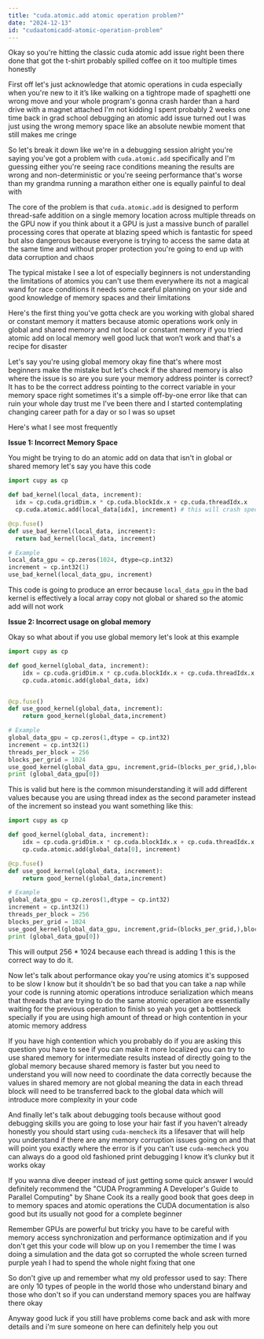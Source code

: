 ```yaml
---
title: "cuda.atomic.add atomic operation problem?"
date: "2024-12-13"
id: "cudaatomicadd-atomic-operation-problem"
---
```


Okay so you're hitting the classic cuda atomic add issue right been there done that got the t-shirt probably spilled coffee on it too multiple times honestly

First off let's just acknowledge that atomic operations in cuda especially when you're new to it it’s like walking on a tightrope made of spaghetti one wrong move and your whole program's gonna crash harder than a hard drive with a magnet attached I'm not kidding I spent probably 2 weeks one time back in grad school debugging an atomic add issue turned out I was just using the wrong memory space like an absolute newbie moment that still makes me cringe

So let's break it down like we're in a debugging session alright you're saying you've got a problem with `cuda.atomic.add` specifically and I'm guessing either you're seeing race conditions meaning the results are wrong and non-deterministic or you're seeing performance that's worse than my grandma running a marathon either one is equally painful to deal with

The core of the problem is that `cuda.atomic.add` is designed to perform thread-safe addition on a single memory location across multiple threads on the GPU now if you think about it a GPU is just a massive bunch of parallel processing cores that operate at blazing speed which is fantastic for speed but also dangerous because everyone is trying to access the same data at the same time and without proper protection you're going to end up with data corruption and chaos

The typical mistake I see a lot of especially beginners is not understanding the limitations of atomics you can't use them everywhere its not a magical wand for race conditions it needs some careful planning on your side and good knowledge of memory spaces and their limitations

Here's the first thing you've gotta check are you working with global shared or constant memory it matters because atomic operations work only in global and shared memory and not local or constant memory if you tried atomic add on local memory well good luck that won’t work and that's a recipe for disaster

Let's say you're using global memory okay fine that's where most beginners make the mistake but let's check if the shared memory is also where the issue is so are you sure your memory address pointer is correct? It has to be the correct address pointing to the correct variable in your memory space right sometimes it's a simple off-by-one error like that can ruin your whole day trust me I've been there and I started contemplating changing career path for a day or so I was so upset

Here's what I see most frequently

**Issue 1: Incorrect Memory Space**

You might be trying to do an atomic add on data that isn't in global or shared memory let's say you have this code

```python
import cupy as cp

def bad_kernel(local_data, increment):
  idx = cp.cuda.gridDim.x * cp.cuda.blockIdx.x + cp.cuda.threadIdx.x
  cp.cuda.atomic.add(local_data[idx], increment) # this will crash spectacularly

@cp.fuse()
def use_bad_kernel(local_data, increment):
  return bad_kernel(local_data, increment)

# Example
local_data_gpu = cp.zeros(1024, dtype=cp.int32)
increment = cp.int32(1)
use_bad_kernel(local_data_gpu, increment)
```

This code is going to produce an error because `local_data_gpu` in the bad kernel is effectively a local array copy not global or shared so the atomic add will not work

**Issue 2: Incorrect usage on global memory**

Okay so what about if you use global memory let's look at this example

```python
import cupy as cp

def good_kernel(global_data, increment):
    idx = cp.cuda.gridDim.x * cp.cuda.blockIdx.x + cp.cuda.threadIdx.x
    cp.cuda.atomic.add(global_data, idx)


@cp.fuse()
def use_good_kernel(global_data, increment):
    return good_kernel(global_data,increment)

# Example
global_data_gpu = cp.zeros(1,dtype = cp.int32)
increment = cp.int32(1)
threads_per_block = 256
blocks_per_grid = 1024
use_good_kernel(global_data_gpu, increment,grid=(blocks_per_grid,),block=(threads_per_block,))
print (global_data_gpu[0])
```

This is valid but here is the common misunderstanding it will add different values because you are using thread index as the second parameter instead of the increment so instead you want something like this:

```python
import cupy as cp

def good_kernel(global_data, increment):
    idx = cp.cuda.gridDim.x * cp.cuda.blockIdx.x + cp.cuda.threadIdx.x
    cp.cuda.atomic.add(global_data[0], increment)

@cp.fuse()
def use_good_kernel(global_data, increment):
    return good_kernel(global_data,increment)

# Example
global_data_gpu = cp.zeros(1,dtype = cp.int32)
increment = cp.int32(1)
threads_per_block = 256
blocks_per_grid = 1024
use_good_kernel(global_data_gpu, increment,grid=(blocks_per_grid,),block=(threads_per_block,))
print (global_data_gpu[0])
```

This will output 256 * 1024 because each thread is adding 1 this is the correct way to do it.

Now let's talk about performance okay you're using atomics it's supposed to be slow I know but it shouldn't be so bad that you can take a nap while your code is running atomic operations introduce serialization which means that threads that are trying to do the same atomic operation are essentially waiting for the previous operation to finish so yeah you get a bottleneck specially if you are using high amount of thread or high contention in your atomic memory address

If you have high contention which you probably do if you are asking this question you have to see if you can make it more localized you can try to use shared memory for intermediate results instead of directly going to the global memory because shared memory is faster but you need to understand you will now need to coordinate the data correctly because the values in shared memory are not global meaning the data in each thread block will need to be transferred back to the global data which will introduce more complexity in your code

And finally let's talk about debugging tools because without good debugging skills you are going to lose your hair fast if you haven't already honestly you should start using `cuda-memcheck` its a lifesaver that will help you understand if there are any memory corruption issues going on and that will point you exactly where the error is if you can't use `cuda-memcheck` you can always do a good old fashioned print debugging I know it’s clunky but it works okay

If you wanna dive deeper instead of just getting some quick answer I would definitely recommend the "CUDA Programming A Developer's Guide to Parallel Computing" by Shane Cook its a really good book that goes deep in to memory spaces and atomic operations the CUDA documentation is also good but its usually not good for a complete beginner

Remember GPUs are powerful but tricky you have to be careful with memory access synchronization and performance optimization and if you don't get this your code will blow up on you I remember the time I was doing a simulation and the data got so corrupted the whole screen turned purple yeah I had to spend the whole night fixing that one

So don't give up and remember what my old professor used to say: There are only 10 types of people in the world those who understand binary and those who don't so if you can understand memory spaces you are halfway there okay

Anyway good luck if you still have problems come back and ask with more details and i'm sure someone on here can definitely help you out

